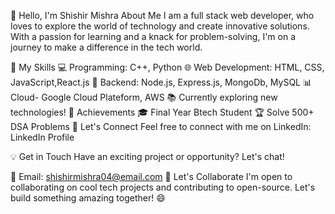 👋 Hello, I'm Shishir Mishra
About Me
I am a full stack web developer, who loves to explore the world of technology and create innovative solutions. With a passion for learning and a knack for problem-solving, I'm on a journey to make a difference in the tech world.

🚀 My Skills
💻 Programming: C++, Python
🌐 Web Development: HTML, CSS, JavaScript,React.js
🤖 Backend: Node.js, Express.js, MongoDb, MySQL
📊 Cloud- Google Cloud Plateform, AWS
📚 Currently exploring new technologies!
🌟 Achievements
🎓 Final Year Btech Student
🏆 Solve 500+ DSA Problems
📢 Let's Connect
Feel free to connect with me on LinkedIn: LinkedIn Profile

💡 Get in Touch
Have an exciting project or opportunity? Let's chat!

📧 Email: shishirmishra04@email.com
🤝 Let's Collaborate
I'm open to collaborating on cool tech projects and contributing to open-source. Let's build something amazing together! 😄
